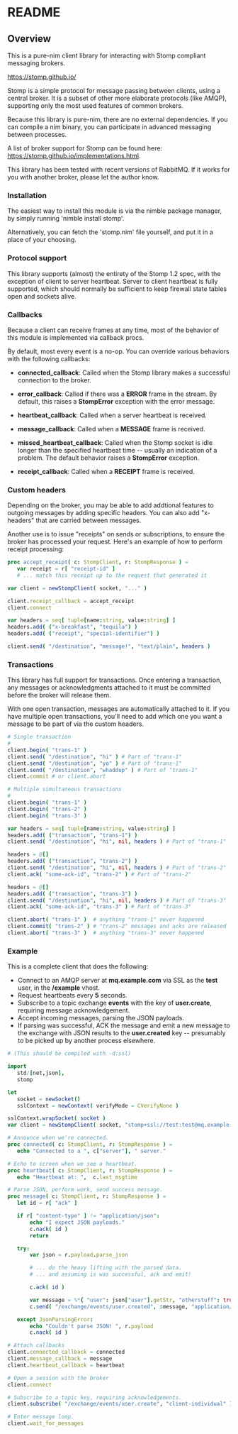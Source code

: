 # README #

## Overview ##

This is a pure-nim client library for interacting with Stomp
compliant messaging brokers.

https://stomp.github.io/

Stomp is a simple protocol for message passing between clients, using a central
broker.  It is a subset of other more elaborate protocols (like AMQP), supporting
only the most used features of common brokers.

Because this library is pure-nim, there are no external dependencies.  If you
can compile a nim binary, you can participate in advanced messaging between processes.

A list of broker support for Stomp can be found here:
https://stomp.github.io/implementations.html.

This library has been tested with recent versions of RabbitMQ.  If it
works for you with another broker, please let the author know.

### Installation ###

The easiest way to install this module is via the nimble package manager,
by simply running 'nimble install stomp'.

Alternatively, you can fetch the 'stomp.nim' file yourself, and put it
in a place of your choosing.


### Protocol support ###

This library supports (almost) the entirety of the Stomp 1.2 spec,
with the exception of client to server heartbeat.  Server to client
heartbeat is fully supported, which should normally be sufficient to
keep firewall state tables open and sockets alive.


### Callbacks ###

Because a client can receive frames at any time, most of the behavior
of this module is implemented via callback procs.

By default, most every event is a no-op.  You can override various
behaviors with the following callbacks:

* **connected_callback**:  Called when the Stomp library makes a successful
 connection to the broker.

* **error_callback**: Called if there was a **ERROR** frame in the stream. By default,
 this raises a **StompError** exception with the error message.

* **heartbeat_callback**: Called when a server heartbeat is received.

* **message_callback**: Called when a **MESSAGE** frame is received.

* **missed_heartbeat_callback**: Called when the Stomp socket is idle longer than
 the specified heartbeat time -- usually an indication of a problem.  The default behavior
 raises a **StompError** exception.

* **receipt_callback**: Called when a **RECEIPT** frame is received.


### Custom headers ###

Depending on the broker, you may be able to add addtional features to outgoing messages
by adding specific headers.  You can also add "x-headers" that are carried between messages.

Another use is to issue "receipts" on sends or subscriptions, to ensure the broker has
processed your request.  Here's an example of how to perform receipt processing:

```nim
proc accept_receipt( c: StompClient, r: StompResponse ) =
   var receipt = r[ "receipt-id" ]
   # ... match this receipt up to the request that generated it

var client = newStompClient( socket, "..." )

client.receipt_callback = accept_receipt
client.connect

var headers = seq[ tuple[name:string, value:string] ]
headers.add( ("x-breakfast", "tequila") )
headers.add( ("receipt", "special-identifier") )

client.send( "/destination", "message!", "text/plain", headers )
```


### Transactions ###

This library has full support for transactions.  Once entering a
transaction, any messages or acknowledgments attached to it must be
committed before the broker will release them.

With one open transaction, messages are automatically attached to it.
If you have multiple open transactions, you'll need to add which one
you want a message to be part of via the custom headers.

```nim
# Single transaction
#
client.begin( "trans-1" )
client.send( "/destination", "hi" ) # Part of "trans-1"
client.send( "/destination", "yo" ) # Part of "trans-1"
client.send( "/destination", "whaddup" ) # Part of "trans-1"
client.commit # or client.abort

# Multiple simultaneous transactions
#
client.begin( "trans-1" )
client.begin( "trans-2" )
client.begin( "trans-3" )

var headers = seq[ tuple[name:string, value:string] ]
headers.add( ("transaction", "trans-1") )
client.send( "/destination", "hi", nil, headers ) # Part of "trans-1"

headers = @[]
headers.add( ("transaction", "trans-2") )
client.send( "/destination", "hi", nil, headers ) # Part of "trans-2"
client.ack( "some-ack-id", "trans-2" ) # Part of "trans-2"

headers = @[]
headers.add( ("transaction", "trans-3") )
client.send( "/destination", "hi", nil, headers ) # Part of "trans-3"
client.ack( "some-ack-id", "trans-3" ) # Part of "trans-3"

client.abort( "trans-1" )  # anything "trans-1" never happened
client.commit( "trans-2" ) # "trans-2" messages and acks are released
client.abort( "trans-3" )  # anything "trans-3" never happened
```

### Example ###

This is a complete client that does the following:

* Connect to an AMQP server at **mq.example.com** via SSL as the **test** user,
  in the **/example** vhost.
* Request heartbeats every **5** seconds.
* Subscribe to a topic exchange **events** with the key of **user.create**, requiring message
  acknowledgement.
* Accept incoming messages, parsing the JSON payloads.
* If parsing was successful, ACK the message and emit a new message to the exchange
  with JSON results to the **user.created** key -- presumably to be picked up by another
  process elsewhere.

```nim
# (This should be compiled with -d:ssl)

import
   std/[net,json],
   stomp

let
   socket = newSocket()
   sslContext = newContext( verifyMode = CVerifyNone )

sslContext.wrapSocket( socket )
var client = newStompClient( socket, "stomp+ssl://test:test@mq.example.com/%2Fexample?heartbeat=5" )

# Announce when we're connected.
proc connected( c: StompClient, r: StompResponse ) =
   echo "Connected to a ", c["server"], " server."

# Echo to screen when we see a heartbeat.
proc heartbeat( c: StompClient, r: StompResponse ) =
   echo "Heartbeat at: ",  c.last_msgtime

# Parse JSON, perform work, send success message.
proc message( c: StompClient, r: StompResponse ) =
   let id = r[ "ack" ]

   if r[ "content-type" ] != "application/json":
	   echo "I expect JSON payloads."
	   c.nack( id )
	   return

   try:
	   var json = r.payload.parse_json

	   # ... do the heavy lifting with the parsed data.
	   # ... and assuming is was successful, ack and emit!

	   c.ack( id )

	   var message = %*{ "user": json["user"].getStr, "otherstuff": true }
	   c.send( "/exchange/events/user.created", $message, "application/json" )

   except JsonParsingError:
	   echo "Couldn't parse JSON! ", r.payload
	   c.nack( id )

# Attach callbacks
client.connected_callback = connected
client.message_callback = message
client.heartbeat_callback = heartbeat

# Open a session with the broker
client.connect

# Subscribe to a topic key, requiring acknowledgements.
client.subscribe( "/exchange/events/user.create", "client-individual" )

# Enter message loop.
client.wait_for_messages
```
